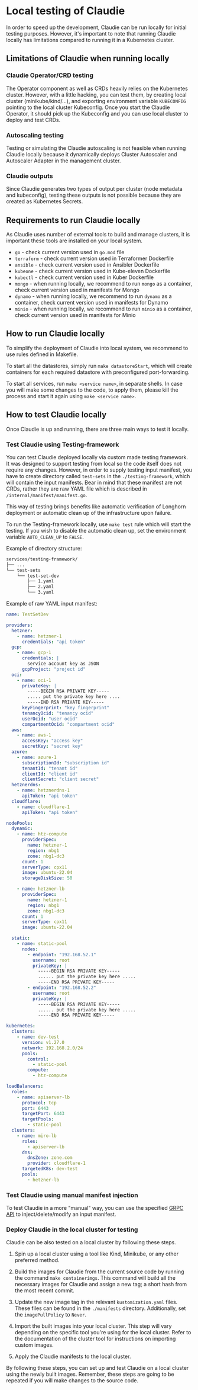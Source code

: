 # Local testing of Claudie

In order to speed up the development, Claudie can be run locally for initial testing purposes. However, it's important to note that running Claudie locally has limitations compared to running it in a Kubernetes cluster.

## Limitations of Claudie when running locally

### Claudie Operator/CRD testing

The Operator component as well as CRDs heavily relies on the Kubernetes cluster. However, with a little hacking, you can test them, by creating local cluster (minikube/kind/...), and exporting environment variable `KUBECONFIG` pointing to the local cluster Kubeconfig. Once you start the Claudie Operator, it should pick up the Kubeconfig and you can use local cluster to deploy and test CRDs.

### Autoscaling testing

Testing or simulating the Claudie autoscaling is not feasible when running Claudie locally because it dynamically deploys Cluster Autoscaler and Autoscaler Adapter in the management cluster.

### Claudie outputs

Since Claudie generates two types of output per cluster (node metadata and kubeconfig), testing these outputs is not possible because they are created as Kubernetes Secrets.

## Requirements to run Claudie locally

As Claudie uses number of external tools to build and manage clusters, it is important these tools are installed on your local system.

- `go` - check current version used in `go.mod` file
- `terraform` - check current version used in Terraformer Dockerfile
- `ansible` - check current version used in Ansibler Dockerfile
- `kubeone` - check current version used in Kube-eleven Dockerfile
- `kubectl` - check current version used in Kuber Dockerfile
- `mongo` - when running locally, we recommend to run `mongo` as a container, check current version used in manifests for Mongo
- `dynamo` - when running locally, we recommend to run `dynamo` as a container, check current version used in manifests for Dynamo
- `minio` - when running locally, we recommend to run `minio` as a container, check current version used in manifests for Minio

## How to run Claudie locally

To simplify the deployment of Claudie into local system, we recommend to use rules defined in Makefile.

To start all the datastores, simply run `make datastoreStart`, which will create containers for each required datastore with preconfigured port-forwarding.

To start all services, run `make <service name>`, in separate shells. In case you will make some changes to the code, to apply them, please kill the process and start it again using `make <service name>`.

## How to test Claudie locally

Once Claudie is up and running, there are three main ways to test it locally.

### Test Claudie using Testing-framework

You can test Claudie deployed locally via custom made testing framework. It was designed to support testing from local so the code itself does not require any changes. However, in order to supply testing input manifest, you have to create directory called `test-sets` in the `./testing-framework`, which will contain the input manifests. Bear in mind that these manifest are not CRDs, rather they are raw YAML file which is described in `/internal/manifest/manifest.go`.

This way of testing brings benefits like automatic verification of Longhorn deployment or automatic clean up of the infrastructure upon failure.

To run the Testing-framework locally, use `make test` rule which will start the testing. If you wish to disable the automatic clean up, set the environment variable `AUTO_CLEAN_UP` to `FALSE`.

Example of directory structure:

```sh
services/testing-framework/
├── ...
└── test-sets
    └── test-set-dev
        ├── 1.yaml
        ├── 2.yaml
        └── 3.yaml

```

Example of raw YAML input manifest:

```yaml
name: TestSetDev

providers:
  hetzner:
    - name: hetzner-1
      credentials: "api token"
  gcp:
    - name: gcp-1
      credentials: |
        service account key as JSON
      gcpProject: "project id"
  oci:
    - name: oci-1
      privateKey: |
        -----BEGIN RSA PRIVATE KEY-----
        ..... put the private key here ....
        -----END RSA PRIVATE KEY-----
      keyFingerprint: "key fingerprint"
      tenancyOcid: "tenancy ocid"
      userOcid: "user ocid"
      compartmentOcid: "compartment ocid"
  aws:
    - name: aws-1
      accessKey: "access key"
      secretKey: "secret key"
  azure:
    - name: azure-1
      subscriptionId: "subscription id"
      tenantId: "tenant id"
      clientId: "client id"
      clientSecret: "client secret"
  hetznerdns:
    - name: hetznerdns-1
      apiToken: "api token"
  cloudflare:
    - name: cloudflare-1
      apiToken: "api token"

nodePools:
  dynamic:
    - name: htz-compute
      providerSpec:
        name: hetzner-1
        region: nbg1
        zone: nbg1-dc3
      count: 1
      serverType: cpx11
      image: ubuntu-22.04
      storageDiskSize: 50

    - name: hetzner-lb
      providerSpec:
        name: hetzner-1
        region: nbg1
        zone: nbg1-dc3
      count: 1
      serverType: cpx11
      image: ubuntu-22.04

  static:
    - name: static-pool
      nodes:
        - endpoint: "192.168.52.1"
          username: root
          privateKey: |
            -----BEGIN RSA PRIVATE KEY-----
            ...... put the private key here .....
            -----END RSA PRIVATE KEY-----
        - endpoint: "192.168.52.2"
          username: root
          privateKey: |
            -----BEGIN RSA PRIVATE KEY-----
            ...... put the private key here .....
            -----END RSA PRIVATE KEY-----

kubernetes:
  clusters:
    - name: dev-test
      version: v1.27.0
      network: 192.168.2.0/24
      pools:
        control:
          - static-pool
        compute:
          - htz-compute

loadBalancers:
  roles:
    - name: apiserver-lb
      protocol: tcp
      port: 6443
      targetPort: 6443
      targetPools: 
        - static-pool
  clusters:
    - name: miro-lb
      roles:
        - apiserver-lb
      dns:
        dnsZone: zone.com
        provider: cloudflare-1
      targetedK8s: dev-test
      pools:
        - hetzner-lb
```

### Test Claudie using manual manifest injection

To test Claudie in a more "manual" way, you can use the specified [GRPC API](../../proto/manager.proto) to inject/delete/modify an input manifest. 

### Deploy Claudie in the local cluster for testing

Claudie can be also tested on a local cluster by following these steps.

1. Spin up a local cluster using a tool like Kind, Minikube, or any other preferred method.

2. Build the images for Claudie from the current source code by running the command `make containerimgs`. This command will build all the necessary images for Claudie and assign a new tag; a short hash from the most recent commit.

3. Update the new image tag in the relevant `kustomization.yaml` files. These files can be found in the `./manifests` directory. Additionally, set the `imagePullPolicy` to `Never`.

4. Import the built images into your local cluster. This step will vary depending on the specific tool you're using for the local cluster. Refer to the documentation of the cluster tool for instructions on importing custom images.

5. Apply the Claudie manifests to the local cluster.

By following these steps, you can set up and test Claudie on a local cluster using the newly built images. Remember, these steps are going to be repeated if you will make changes to the source code.
